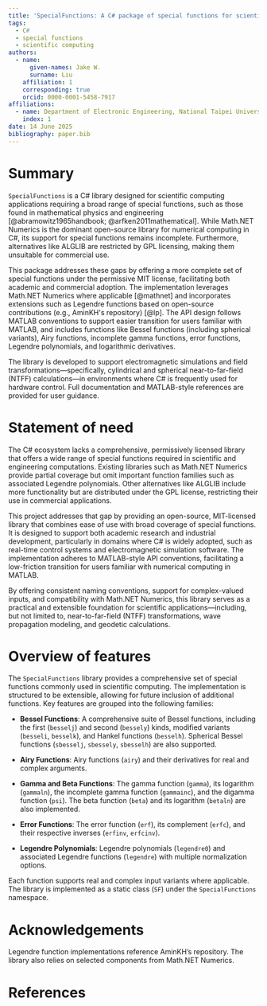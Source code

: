 ```yaml
---
title: 'SpecialFunctions: A C# package of special functions for scientific computing with MATLAB-compatible API'
tags:
  - C#
  - special functions
  - scientific computing
authors:
  - name: 
      given-names: Jake W.
      surname: Liu
    affiliation: 1
    corresponding: true
    orcid: 0000-0001-5458-7917
affiliations:
  - name: Department of Electronic Engineering, National Taipei University of Technology, Taiwan
    index: 1
date: 14 June 2025
bibliography: paper.bib
---
```


# Summary

`SpecialFunctions` is a C# library designed for scientific computing applications requiring a broad range of special functions, such as those found in mathematical physics and engineering [@abramowitz1965handbook; @arfken2011mathematical]. While Math.NET Numerics is the dominant open-source library for numerical computing in C#, its support for special functions remains incomplete. Furthermore, alternatives like ALGLIB are restricted by GPL licensing, making them unsuitable for commercial use.

This package addresses these gaps by offering a more complete set of special functions under the permissive MIT license, facilitating both academic and commercial adoption. The implementation leverages Math.NET Numerics where applicable [@mathnet] and incorporates extensions such as Legendre functions based on open-source contributions (e.g., AminKH's repository) [@lp]. The API design follows MATLAB conventions to support easier transition for users familiar with MATLAB, and includes functions like Bessel functions (including spherical variants), Airy functions, incomplete gamma functions, error functions, Legendre polynomials, and logarithmic derivatives.

The library is developed to support electromagnetic simulations and field transformations—specifically, cylindrical and spherical near-to-far-field (NTFF) calculations—in environments where C# is frequently used for hardware control. Full documentation and MATLAB-style references are provided for user guidance.

# Statement of need

The C# ecosystem lacks a comprehensive, permissively licensed library that offers a wide range of special functions required in scientific and engineering computations. Existing libraries such as Math.NET Numerics provide partial coverage but omit important function families such as associated Legendre polynomials. Other alternatives like ALGLIB include more functionality but are distributed under the GPL license, restricting their use in commercial applications.

This project addresses that gap by providing an open-source, MIT-licensed library that combines ease of use with broad coverage of special functions. It is designed to support both academic research and industrial development, particularly in domains where C# is widely adopted, such as real-time control systems and electromagnetic simulation software. The implementation adheres to MATLAB-style API conventions, facilitating a low-friction transition for users familiar with numerical computing in MATLAB.

By offering consistent naming conventions, support for complex-valued inputs, and compatibility with Math.NET Numerics, this library serves as a practical and extensible foundation for scientific applications—including, but not limited to, near-to-far-field (NTFF) transformations, wave propagation modeling, and geodetic calculations.

# Overview of features

The `SpecialFunctions` library provides a comprehensive set of special functions commonly used in scientific computing. The implementation is structured to be extensible, allowing for future inclusion of additional functions. Key features are grouped into the following families:

- **Bessel Functions**: A comprehensive suite of Bessel functions, including the first (`besselj`) and second (`bessely`) kinds, modified variants (`besseli`, `besselk`), and Hankel functions (`besselh`). Spherical Bessel functions (`sbesselj`, `sbessely`, `sbesselh`) are also supported.

- **Airy Functions**: Airy functions (`airy`) and their derivatives for real and complex arguments.

- **Gamma and Beta Functions**: The gamma function (`gamma`), its logarithm (`gammaln`), the incomplete gamma function (`gammainc`), and the digamma function (`psi`). The beta function (`beta`) and its logarithm (`betaln`) are also implemented.

- **Error Functions**: The error function (`erf`), its complement (`erfc`), and their respective inverses (`erfinv`, `erfcinv`).

- **Legendre Polynomials**: Legendre polynomials (`legendre0`) and associated Legendre functions (`legendre`) with multiple normalization options.

Each function supports real and complex input variants where applicable. The library is implemented as a static class (`SF`) under the `SpecialFunctions` namespace.

# Acknowledgements

Legendre function implementations reference AminKH’s repository. The library also relies on selected components from Math.NET Numerics.

# References
